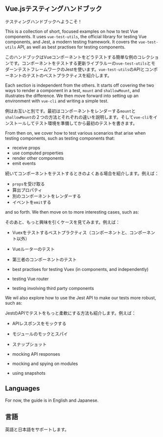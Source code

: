 ## Vue.jsテスティングハンドブック

テスティングハンドブックへようこそ！

This is a collection of short, focused examples on how to test Vue components. It uses `vue-test-utils`, the official library for testing Vue components, and Jest, a modern testing framework. It covers the `vue-test-utils` API, as well as best practises for testing components.

このハンドブックはVueコンポーネントをどうテストする簡単な例のコレクションです。コンポーネントをテストする更新ライブラルーの`vue-test-utils`とモダーンテストフレームワークのJestを使います。`vue-test-utils`のAPIとコンポーネントのテストのベストプラクティスを紹介します。

Each section is independent from the others. It starts off covering the two ways to render a component in a test, `mount` and `shallowMount`, and illustrates the difference. We then move forward into setting up an environment with `vue-cli` and writing a simple test.

例はお互いと別です。最初はコンポーネントをレンダーする`mount`と`shallowMount`の２つの方法とそれぞれの違いを説明します。そして`vue-cli`をインストールしてテスト環境を準備してから最初のテストを書きます。

From then on, we cover how to test various scenarios that arise when testing components, such as testing components that:

- receive props
- use computed properties
- render other components
- emit events

続いてコンポーネントをテストするときのよくある場合を紹介します。例えば：

- `props`を受け取る
- 算出プロパティ
- 別のコンポーネントをレンダーする
- イベントを`emit`する

and so forth. We then move on to more interesting cases, such as:

そのあと、もっと興味を引くケースを見てみます。例えば：

- Vuexをテストするベストプラクティス（コンポーネントと、コンポーネント以外）
- Vueルーターのテスト
- 第三者のコンポーネントのテスト

- best practises for testing Vuex (in components, and independently)
- testing Vue router
- testing involving third party components

We wil also explore how to use the Jest API to make our tests more robust, such as:

JestのAPIでテストをもっと柔軟にする方法も紹介します。例えば：

- APIレスポンスをモックする
- モジュールのモックとスパイ
- スナップショット

- mocking API responses
- mocking and spying on modules
- using snapshots

## Languages

For now, the guide is in English and Japanese.

## 言語

英語と日本語をサポートします。
